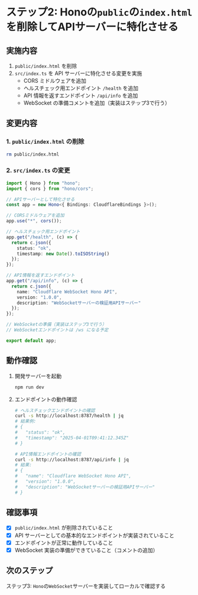# ステップ2: Honoの`public`の`index.html`を削除してAPIサーバーに特化させる

## 実施内容

1. `public/index.html` を削除
2. `src/index.ts` を API サーバーに特化させる変更を実施
   - CORS ミドルウェアを追加
   - ヘルスチェック用エンドポイント `/health` を追加
   - API 情報を返すエンドポイント `/api/info` を追加
   - WebSocket の準備コメントを追加（実装はステップ3で行う）

## 変更内容

### 1. `public/index.html` の削除

```bash
rm public/index.html
```

### 2. `src/index.ts` の変更

```typescript
import { Hono } from "hono";
import { cors } from "hono/cors";

// APIサーバーとして特化させる
const app = new Hono<{ Bindings: CloudflareBindings }>();

// CORSミドルウェアを追加
app.use("*", cors());

// ヘルスチェック用エンドポイント
app.get("/health", (c) => {
  return c.json({
    status: "ok",
    timestamp: new Date().toISOString()
  });
});

// API情報を返すエンドポイント
app.get("/api/info", (c) => {
  return c.json({
    name: "Cloudflare WebSocket Hono API",
    version: "1.0.0",
    description: "WebSocketサーバーの検証用APIサーバー"
  });
});

// WebSocketの準備（実装はステップ3で行う）
// WebSocketエンドポイントは /ws になる予定

export default app;
```

## 動作確認

1. 開発サーバーを起動

    ```bash
    npm run dev
    ```

2. エンドポイントの動作確認

    ```bash
    # ヘルスチェックエンドポイントの確認
    curl -s http://localhost:8787/health | jq
    # 結果例:
    # {
    #   "status": "ok",
    #   "timestamp": "2025-04-01T09:41:12.345Z"
    # }
    
    # API情報エンドポイントの確認
    curl -s http://localhost:8787/api/info | jq
    # 結果:
    # {
    #   "name": "Cloudflare WebSocket Hono API",
    #   "version": "1.0.0",
    #   "description": "WebSocketサーバーの検証用APIサーバー"
    # }
    ```

## 確認事項

- [x] `public/index.html` が削除されていること
- [x] API サーバーとしての基本的なエンドポイントが実装されていること
- [x] エンドポイントが正常に動作していること
- [x] WebSocket 実装の準備ができていること（コメントの追加）

## 次のステップ

ステップ3: `Hono`の`WebSocket`サーバーを実装してローカルで確認する
